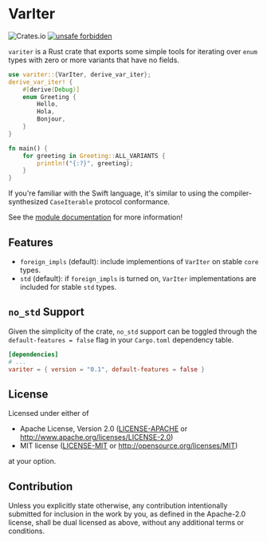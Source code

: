 # VarIter

![Crates.io](https://img.shields.io/crates/v/variter)
[![unsafe forbidden](https://img.shields.io/badge/unsafe-forbidden-success.svg)](https://github.com/rust-secure-code/safety-dance/)

`variter` is a Rust crate that exports some simple tools for iterating
over `enum` types with zero or more variants that have no fields.

```rust
use variter::{VarIter, derive_var_iter};
derive_var_iter! {
    #[derive(Debug)]
    enum Greeting {
        Hello,
        Hola,
        Bonjour,
    }
}

fn main() {
    for greeting in Greeting::ALL_VARIANTS {
        println!("{:?}", greeting);
    }
}
```

If you're familiar with the Swift language, it's similar to using the
compiler-synthesized `CaseIterable` protocol conformance.

See the [module documentation](src/lib.rs) for more information!

## Features

- `foreign_impls` (default): include implementions of `VarIter` on stable `core` types.
- `std` (default): if `foreign_impls` is turned on, `VarIter` implementations are included for stable `std` types.

## `no_std` Support

Given the simplicity of the crate, `no_std` support can be toggled through the
`default-features = false` flag in your `Cargo.toml` dependency table.

```toml
[dependencies]
# ...
variter = { version = "0.1", default-features = false }
```

## License

Licensed under either of

- Apache License, Version 2.0
  ([LICENSE-APACHE](LICENSE-APACHE) or <http://www.apache.org/licenses/LICENSE-2.0>)
- MIT license
  ([LICENSE-MIT](LICENSE-MIT) or <http://opensource.org/licenses/MIT>)

at your option.

## Contribution

Unless you explicitly state otherwise, any contribution intentionally submitted
for inclusion in the work by you, as defined in the Apache-2.0 license, shall be
dual licensed as above, without any additional terms or conditions.
